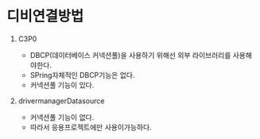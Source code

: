 
# 디비연결방법
1) C3P0
	- DBCP(데이터베이스 커넥션풀)을 사용하기 위해선 외부 라이브러리를 사용해야한다.
	- SPring자체적인 DBCP기능은 없다.
	- 커넥션풀 기능이 있다.

2) drivermanagerDatasource
	- 커넥션풀 기능이 없다.
	- 따라서 응용프로젝트에만 사용이가능하다.
	
